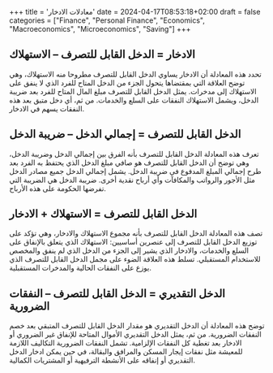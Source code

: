 +++
title = 'معادلات الادخار'
date = 2024-04-17T08:53:18+02:00
draft = false
categories = ["Finance", "Personal Finance", "Economics", "Macroeconomics", "Microeconomics", "Saving"]
+++
## الادخار = الدخل القابل للتصرف – الاستهلاك

تحدد هذه المعادلة أن الادخار يساوي الدخل القابل للتصرف مطروحا منه الاستهلاك، وهي توضح العلاقة التي بمقتضاها يتحول الجزء من الدخل المتاح للفرد الذي لا ينفق على الاستهلاك إلى مدخرات. يمثل الدخل القابل للتصرف مبلغ المال المتاح للفرد بعد ضريبة الدخل، ويشمل الاستهلاك النفقات على السلع والخدمات. من ثم، أي دخل متبق بعد هذه النفقات يسهم في الادخار.

## الدخل القابل للتصرف = إجمالي الدخل – ضريبة الدخل

تعرف هذه المعادلة الدخل القابل للتصرف بأنه الفرق بين إجمالي الدخل وضريبة الدخل، وهي توضح أن الدخل القابل للتصرف هو صافي مبلغ الدخل الذي يحتفظ به الفرد بعد طرح إجمالي المبلغ المدفوع في ضريبة الدخل. يشمل إجمالي الدخل جميع مصادر الدخل مثل الأجور والرواتب والمكافآت وأي أرباح نقدية أخرى. ضريبة الدخل هي الضريبة التي تفرضها الحكومة على هذه الأرباح.


## الدخل القابل للتصرف = الاستهلاك + الادخار

تصف هذه المعادلة الدخل القابل للتصرف بأنه مجموع الاستهلاك والادخار، وهي تؤكد على توزيع الدخل القابل للتصرف إلى عنصرين أساسيين: الاستهلاك الذي يتعلق بالإنفاق على السلع والخدمات، والادخار الذي يشير إلى الجزء من الدخل الذي لم ينفق والمخصص للاستخدام المستقبلي. تسلط هذه العلاقة الضوء على مجمل الدخل القابل للتصرف الذي يوزع على النفقات الحالية والمدخرات المستقبلية.

## الدخل التقديري = الدخل القابل للتصرف – النفقات الضرورية

توضح هذه المعادلة أن الدخل التقديري هو مقدار الدخل القابل للتصرف المتبقي بعد خصم النفقات الضرورية. من ثم، يمثل الدخل التقديري الأموال المتاحة للإنفاق غير الضروري أو الادخار بعد تغطية كل النفقات الإلزامية. تشمل النفقات الضرورية التكاليف اللازمة للمعيشة مثل نفقات إيجار المسكن والمرافق والبقالة، في حين يمكن ادخار الدخل التقديري أو إنفاقه على الأنشطة الترفيهية أو المشتريات الكمالية.

